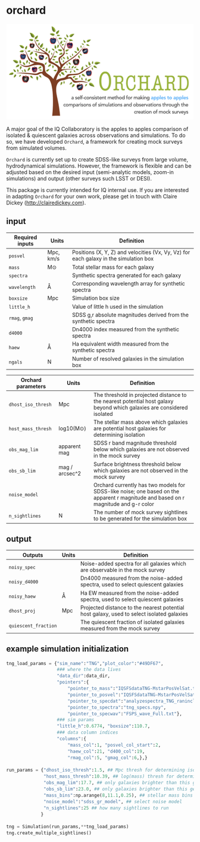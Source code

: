 # orchard

![Orchard logo](https://github.com/IQcollaboratory/orchard/blob/master/assets/orchard_logo.png)

A major goal of the IQ Collaboratory is the apples to apples comparison of isolated & quiescent galaxies across observations and simulations. To do so, we have developed `Orchard`, a framework for creating mock surveys from simulated volumes.

`Orchard` is currently set up to create SDSS-like surveys from large volume, hydrodynamical simulations. However, the framework is flexible and can be adjusted based on the desired input (semi-analytic models, zoom-in simulations) and output (other surveys such LSST or DESI).

This package is currently intended for IQ internal use. If you are interested in adapting `Orchard` for your own work, please get in touch with Claire Dickey (http://clairedickey.com).

## input

| Required inputs           | Units | Definition      |
|---------------------------|-------|-----------------|
| ``posvel``          | Mpc,  km/s   | Positions (X, Y, Z) and velocities (Vx, Vy, Vz) for each galaxy in the simulation box |
| ``mass``            | M⊙    | Total stellar mass for each galaxy |
| ``spectra``         |       | Synthetic spectra generated for each galaxy |
| ``wavelength``      | Å     | Corresponding wavelength array for synthetic spectra |
| ``boxsize``         | Mpc   | Simulation box size |
| ``little_h``        |       | Value of little h used in the simulation |
| ``rmag``, ``gmag``  |       | SDSS g,r absolute magnitudes derived from the synthetic spectra | 
| ``d4000``           |       | Dn4000 index measured from the synthetic spectra |
| ``haew``            | Å     | Ha equivalent width measured from the synthetic spectra |
| ``ngals``           | N     | Number of resolved galaxies in the simulation box |

| Orchard parameters        | Units | Definition      |
|---------------------------|-------|-----------------|
| ``dhost_iso_thresh`` | Mpc | The threshold in projected distance to the nearest potential host galaxy beyond which galaxies are considered isolated |
| ``host_mass_thresh``      | log10(M⊙)    | The stellar mass above which galaxies are potential host galaxies for determining isolation |
| ``obs_mag_lim``     | apparent mag   | SDSS r band magnitude threshold below which galaxies are not observed in the mock survey |
| ``obs_sb_lim`` | mag / arcsec^2 | Surface brightness threshold below which galaxies are not observed in the mock survey |
| ``noise_model``     |   |  Orchard currently has two models for SDSS-like noise; one based on the apparent r magnitude and based on r magnitude and g-r color |
| ``n_sightlines`` | N | The number of mock survey sightlines to be generated for the simulation box |

## output

| Outputs          | Units | Definition      |
|------------------|-------|-----------------|
| ``noisy_spec`` | | Noise-added spectra for all galaxies which are observable in the mock survey |
| ``noisy_d4000``   |     | Dn4000 measured from the noise-added spectra, used to select quiescent galaxies |
| ``noisy_haew``   | Å     | Ha EW measured from the noise-added spectra, used to select quiescent galaxies |
| ``dhost_proj`` | Mpc | Projected distance to the nearest potential host galaxy, used to select isolated galaxies |
| ``quiescent_fraction`` | | The quiescent fraction of isolated galaxies measured from the mock survey |

## example simulation initialization

```python
tng_load_params = {"sim_name":"TNG","plot_color":"#49DF67",
                   ### where the data lives
                   "data_dir":data_dir,
                   "pointers":{
                       "pointer_to_mass":"IQSFSdataTNG-MstarPosVelSat.txt",
                       "pointer_to_posvel":"IQSFSdataTNG-MstarPosVelSat.txt",
                       "pointer_to_specdat":"analyzespectra_TNG_ranincl_medcontflux_sidebands.dat",
                       "pointer_to_spectra":"tng_specs.npy",
                       "pointer_to_specwav":"FSPS_wave_Full.txt"},
                   ### sim params
                   "little_h":0.6774, "boxsize":110.7,
                   ### data column indices
                   "columns":{
                       "mass_col":1, "posvel_col_start":2, 
                       "haew_col":21, "d400_col":19, 
                       "rmag_col":5, "gmag_col":6,},}
                       
run_params = {"dhost_iso_thresh":1.5, ## Mpc thresh for determining isolation
              "host_mass_thresh":10.39, ## log(mass) thresh for determining what's a host gal
              "obs_mag_lim":17.7, ## only galaxies brighter than this get counted
              "obs_sb_lim":23.0, ## only galaxies brighter than this get counted
              "mass_bins":np.arange(8,11.1,0.25), ## stellar mass bins for quiescent fraction measurement
              "noise_model":"sdss_gr_model", ## select noise model
              "n_sightlines":25 ## how many sightlines to run
             }
             
tng = Simulation(run_params,**tng_load_params)
tng.create_multiple_sightlines()
```

